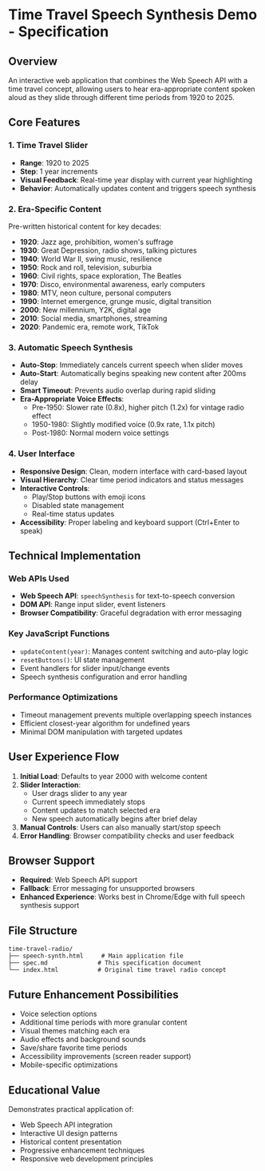 # Time Travel Speech Synthesis Demo - Specification

## Overview

An interactive web application that combines the Web Speech API with a time travel concept, allowing users to hear era-appropriate content spoken aloud as they slide through different time periods from 1920 to 2025.

## Core Features

### 1. Time Travel Slider

- **Range**: 1920 to 2025
- **Step**: 1 year increments
- **Visual Feedback**: Real-time year display with current year highlighting
- **Behavior**: Automatically updates content and triggers speech synthesis

### 2. Era-Specific Content

Pre-written historical content for key decades:

- **1920**: Jazz age, prohibition, women's suffrage
- **1930**: Great Depression, radio shows, talking pictures
- **1940**: World War II, swing music, resilience
- **1950**: Rock and roll, television, suburbia
- **1960**: Civil rights, space exploration, The Beatles
- **1970**: Disco, environmental awareness, early computers
- **1980**: MTV, neon culture, personal computers
- **1990**: Internet emergence, grunge music, digital transition
- **2000**: New millennium, Y2K, digital age
- **2010**: Social media, smartphones, streaming
- **2020**: Pandemic era, remote work, TikTok

### 3. Automatic Speech Synthesis

- **Auto-Stop**: Immediately cancels current speech when slider moves
- **Auto-Start**: Automatically begins speaking new content after 200ms delay
- **Smart Timeout**: Prevents audio overlap during rapid sliding
- **Era-Appropriate Voice Effects**:
  - Pre-1950: Slower rate (0.8x), higher pitch (1.2x) for vintage radio effect
  - 1950-1980: Slightly modified voice (0.9x rate, 1.1x pitch)
  - Post-1980: Normal modern voice settings

### 4. User Interface

- **Responsive Design**: Clean, modern interface with card-based layout
- **Visual Hierarchy**: Clear time period indicators and status messages
- **Interactive Controls**:
  - Play/Stop buttons with emoji icons
  - Disabled state management
  - Real-time status updates
- **Accessibility**: Proper labeling and keyboard support (Ctrl+Enter to speak)

## Technical Implementation

### Web APIs Used

- **Web Speech API**: `speechSynthesis` for text-to-speech conversion
- **DOM API**: Range input slider, event listeners
- **Browser Compatibility**: Graceful degradation with error messaging

### Key JavaScript Functions

- `updateContent(year)`: Manages content switching and auto-play logic
- `resetButtons()`: UI state management
- Event handlers for slider input/change events
- Speech synthesis configuration and error handling

### Performance Optimizations

- Timeout management prevents multiple overlapping speech instances
- Efficient closest-year algorithm for undefined years
- Minimal DOM manipulation with targeted updates

## User Experience Flow

1. **Initial Load**: Defaults to year 2000 with welcome content
2. **Slider Interaction**:
   - User drags slider to any year
   - Current speech immediately stops
   - Content updates to match selected era
   - New speech automatically begins after brief delay
3. **Manual Controls**: Users can also manually start/stop speech
4. **Error Handling**: Browser compatibility checks and user feedback

## Browser Support

- **Required**: Web Speech API support
- **Fallback**: Error messaging for unsupported browsers
- **Enhanced Experience**: Works best in Chrome/Edge with full speech synthesis support

## File Structure

```
time-travel-radio/
├── speech-synth.html     # Main application file
├── spec.md              # This specification document
└── index.html           # Original time travel radio concept
```

## Future Enhancement Possibilities

- Voice selection options
- Additional time periods with more granular content
- Visual themes matching each era
- Audio effects and background sounds
- Save/share favorite time periods
- Accessibility improvements (screen reader support)
- Mobile-specific optimizations

## Educational Value

Demonstrates practical application of:

- Web Speech API integration
- Interactive UI design patterns
- Historical content presentation
- Progressive enhancement techniques
- Responsive web development principles

